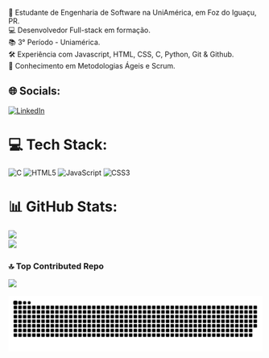 <!-- # 💫 About Me: -->
🚀 Estudante de Engenharia de Software na UniAmérica, em Foz do Iguaçu, PR.<br>💻 Desenvolvedor Full-stack em formação.<br>📚 3° Período - Uniamérica.<br>🛠️ Experiência com Javascript, HTML, CSS, C, Python, Git & Github.<br>🔄 Conhecimento em Metodologias Ágeis e Scrum.


## 🌐 Socials:
[![LinkedIn](https://img.shields.io/badge/LinkedIn-%230077B5.svg?logo=linkedin&logoColor=white)](https://linkedin.com/in/juliane-da-costa-rodrigues) <br/> 

# 💻 Tech Stack:
![C](https://img.shields.io/badge/c-%2300599C.svg?style=flat-square&logo=c&logoColor=white) ![HTML5](https://img.shields.io/badge/html5-%23E34F26.svg?style=flat-square&logo=html5&logoColor=white) ![JavaScript](https://img.shields.io/badge/javascript-%23323330.svg?style=flat-square&logo=javascript&logoColor=%23F7DF1E) ![CSS3](https://img.shields.io/badge/css3-%231572B6.svg?style=flat-square&logo=css3&logoColor=white)
# 📊 GitHub Stats:
<!-- ![](https://github-readme-stats.vercel.app/api?username=juliane-dev0-0&theme=dracula&hide_border=false&include_all_commits=true&count_private=true)<br/> -->
![](https://github-readme-streak-stats.herokuapp.com/?user=juliane-dev0-0&theme=dracula&hide_border=false)<br/>
![](https://github-readme-stats.vercel.app/api/top-langs/?username=juliane-dev0-0&theme=dracula&hide_border=false&include_all_commits=true&count_private=true&layout=compact)



### 🔝 Top Contributed Repo
![](https://github-contributor-stats.vercel.app/api?username=juliane-dev0-0&limit=5&theme=dracula&combine_all_yearly_contributions=true)


<picture>
  <source media="(prefers-color-scheme: dark)" srcset="https://raw.githubusercontent.com/juliane-dev0-0/juliane-dev0-0/output/github-contribution-grid-snake-dark.svg">
  <source media="(prefers-color-scheme: light)" srcset="https://raw.githubusercontent.com/juliane-dev0-0/juliane-dev0-0/output/github-contribution-grid-snake.svg">
  <img alt="github contribution grid snake animation" src="https://raw.githubusercontent.com/juliane-dev0-0/juliane-dev0-0/output/github-contribution-grid-snake.svg">
</picture>
